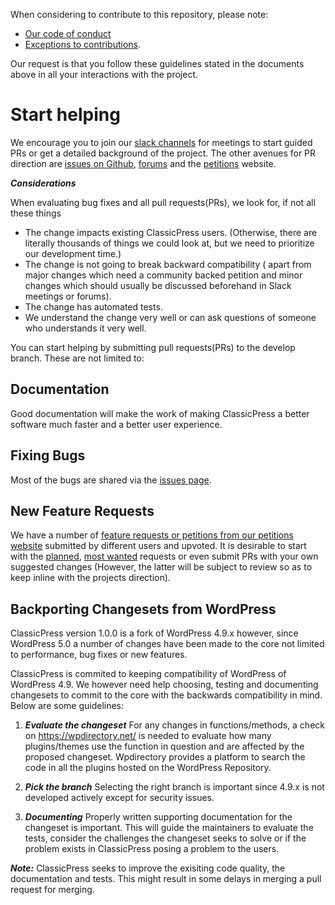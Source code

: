When considering to contribute to this repository, please note:
- [Our code of conduct](https://www.classicpress.net/democracy/#democracy-conduct)
- [Exceptions to contributions](https://www.classicpress.net/democracy/#democracy-exceptions). 

Our request is that you follow these guidelines stated in the documents above in all your interactions with the project. 

# Start helping
We encourage you to join our [slack channels](https://join.slack.com/t/classicpress/shared_invite/enQtNDIwNjY2OTg1MjAxLWJiM2U2NmY3ZjFlZjQ4Zjk2OGI4ZTg3NzY1ZTU3NzI3OTRjMTU0YzAzOWUyZmZlODgyOWE1YTViYjcwY2Y5YzI) for meetings to start guided PRs or get a detailed background of the project. The other avenues for PR direction are [issues on Github](https://github.com/ClassicPress/ClassicPress/issues), [forums](https://forums.classicpress.net/) and the [petitions](https://petitions.classicpress.net/) website.

***Considerations***

When evaluating bug fixes and all pull requests(PRs), we look for, if not all these things

  - The change impacts existing ClassicPress users. (Otherwise, there are literally thousands of things we could look at, but we need to prioritize our development time.)
  - The change is not going to break backward compatibility ( apart from major changes which need a community backed petition and minor changes which should usually be discussed beforehand in Slack meetings or forums).
  - The change has automated tests.
  - We understand the change very well or can ask questions of someone who understands it very well.
  
You can start helping by submitting pull requests(PRs) to the develop branch. These are not limited to:

## Documentation
Good documentation will make the work of making ClassicPress a better software much faster and a better user experience.

## Fixing Bugs
Most of the bugs are shared via the [issues page](https://github.com/ClassicPress/ClassicPress/issues). 

## New Feature Requests
We have a number of [feature requests or petitions from our petitions website](https://petitions.classicpress.net/) submitted by different users and upvoted. It is desirable to start with the [planned](https://petitions.classicpress.net/?view=planned), [most wanted](https://petitions.classicpress.net/?view=most-wanted) requests or even submit PRs with your own suggested changes (However, the latter will be subject to review so as to keep inline with the projects direction).

## Backporting Changesets from WordPress
ClassicPress version 1.0.0 is a fork of WordPress 4.9.x however, since WordPress 5.0 a number of changes have been made to the core not limited to performance, bug fixes or new features. 

ClassicPress is commited to keeping compatibility of WordPress of WordPress 4.9. We however need help choosing, testing and documenting changesets to commit to the core with the backwards compatibility in mind. Below are some guidelines:

1. ***Evaluate the changeset***
For any changes in functions/methods, a check on https://wpdirectory.net/ is needed to evaluate how many plugins/themes use the function in question and are affected by the proposed changeset. Wpdirectory provides a platform to search the code in all the plugins hosted on the WordPress Repository.

1. ***Pick the branch***
Selecting the right branch is important since 4.9.x is not developed actively except for security issues.

1. ***Documenting***
Properly written supporting documentation for the changeset is important. This will guide the maintainers to evaluate the tests, consider the challenges the changeset seeks to solve or if the problem exists in ClassicPress posing a problem to the users.

***Note:*** ClassicPress seeks to improve the exisiting code quality, the documentation and tests. This might result in some delays in merging a pull request for merging. 
